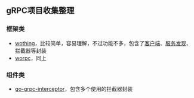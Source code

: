 ##  gRPC项目收集整理


### 框架类
-   [wothing](https://github.com/wothing)，比较简单，容易理解，不过功能不多，包含了[客户端](https://github.com/wothing/worc)、[服务发现](https://github.com/wothing/wonaming)、拦截器等封装
-   [worpc](https://github.com/wothing/worpc)，同上


### 组件类
-   [go-grpc-interceptor](https://github.com/mercari/go-grpc-interceptor)，包含多个使用的拦截器封装
